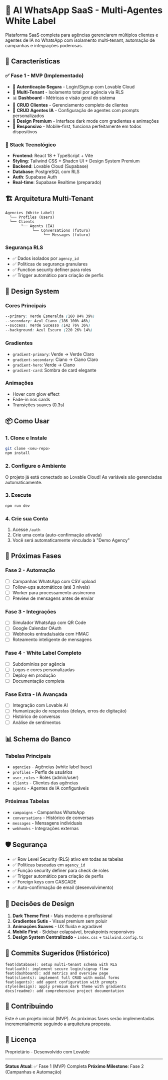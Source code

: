 # 🤖 AI WhatsApp SaaS - Multi-Agentes White Label

Plataforma SaaS completa para agências gerenciarem múltiplos clientes e agentes de IA no WhatsApp com isolamento multi-tenant, automação de campanhas e integrações poderosas.

## 🎯 Características

### ✅ Fase 1 - MVP (Implementado)
- 🔐 **Autenticação Segura** - Login/Signup com Lovable Cloud
- 👥 **Multi-Tenant** - Isolamento total por agência via RLS
- 📊 **Dashboard** - Métricas e visão geral do sistema
- 🏢 **CRUD Clientes** - Gerenciamento completo de clientes
- 🤖 **CRUD Agentes IA** - Configuração de agentes com prompts personalizados
- 🎨 **Design Premium** - Interface dark mode com gradientes e animações
- 📱 **Responsivo** - Mobile-first, funciona perfeitamente em todos dispositivos

### 🚀 Stack Tecnológico
- **Frontend**: React 18 + TypeScript + Vite
- **Styling**: Tailwind CSS + Shadcn UI + Design System Premium
- **Backend**: Lovable Cloud (Supabase)
- **Database**: PostgreSQL com RLS
- **Auth**: Supabase Auth
- **Real-time**: Supabase Realtime (preparado)

## 🏗️ Arquitetura Multi-Tenant

```
Agencies (White Label)
  └── Profiles (Users)
  └── Clients
       └── Agents (IA)
            └── Conversations (futuro)
                 └── Messages (futuro)
```

### Segurança RLS
- ✅ Dados isolados por `agency_id`
- ✅ Políticas de segurança granulares
- ✅ Function security definer para roles
- ✅ Trigger automático para criação de perfis

## 🎨 Design System

### Cores Principais
```css
--primary: Verde Esmeralda (160 84% 39%)
--secondary: Azul Ciano (186 100% 46%)
--success: Verde Sucesso (142 76% 36%)
--background: Azul Escuro (220 26% 14%)
```

### Gradientes
- `gradient-primary`: Verde → Verde Claro
- `gradient-secondary`: Ciano → Ciano Claro
- `gradient-hero`: Verde → Ciano
- `gradient-card`: Sombra de card elegante

### Animações
- Hover com glow effect
- Fade-in nos cards
- Transições suaves (0.3s)

## 📦 Como Usar

### 1. Clone e Instale
```bash
git clone <seu-repo>
npm install
```

### 2. Configure o Ambiente
O projeto já está conectado ao Lovable Cloud! As variáveis são gerenciadas automaticamente.

### 3. Execute
```bash
npm run dev
```

### 4. Crie sua Conta
1. Acesse `/auth`
2. Crie uma conta (auto-confirmação ativada)
3. Você será automaticamente vinculado à "Demo Agency"

## 🔮 Próximas Fases

### Fase 2 - Automação
- [ ] Campanhas WhatsApp com CSV upload
- [ ] Follow-ups automáticos (até 3 níveis)
- [ ] Worker para processamento assíncrono
- [ ] Preview de mensagens antes de enviar

### Fase 3 - Integrações
- [ ] Simulador WhatsApp com QR Code
- [ ] Google Calendar OAuth
- [ ] Webhooks entrada/saída com HMAC
- [ ] Roteamento inteligente de mensagens

### Fase 4 - White Label Completo
- [ ] Subdomínios por agência
- [ ] Logos e cores personalizadas
- [ ] Deploy em produção
- [ ] Documentação completa

### Fase Extra - IA Avançada
- [ ] Integração com Lovable AI
- [ ] Humanização de respostas (delays, erros de digitação)
- [ ] Histórico de conversas
- [ ] Análise de sentimentos

## 📊 Schema do Banco

### Tabelas Principais
- `agencies` - Agências (white label base)
- `profiles` - Perfis de usuários
- `user_roles` - Roles (admin/user)
- `clients` - Clientes das agências
- `agents` - Agentes de IA configuráveis

### Próximas Tabelas
- `campaigns` - Campanhas WhatsApp
- `conversations` - Histórico de conversas
- `messages` - Mensagens individuais
- `webhooks` - Integrações externas

## 🛡️ Segurança

- ✅ Row Level Security (RLS) ativo em todas as tabelas
- ✅ Políticas baseadas em `agency_id`
- ✅ Função security definer para check de roles
- ✅ Trigger automático para criação de perfis
- ✅ Foreign keys com CASCADE
- ✅ Auto-confirmação de email (desenvolvimento)

## 🎯 Decisões de Design

1. **Dark Theme First** - Mais moderno e profissional
2. **Gradientes Sutis** - Visual premium sem poluir
3. **Animações Suaves** - UX fluida e agradável
4. **Mobile First** - Sidebar colapsável, breakpoints responsivos
5. **Design System Centralizado** - `index.css` + `tailwind.config.ts`

## 📝 Commits Sugeridos (Histórico)

```
feat(database): setup multi-tenant schema with RLS
feat(auth): implement secure login/signup flow
feat(dashboard): add metrics and overview page
feat(clients): implement full CRUD with modal forms
feat(agents): add agent configuration with prompts
style(design): apply premium dark theme with gradients
docs(readme): add comprehensive project documentation
```

## 🤝 Contribuindo

Este é um projeto inicial (MVP). As próximas fases serão implementadas incrementalmente seguindo a arquitetura proposta.

## 📄 Licença

Proprietário - Desenvolvido com Lovable

---

**Status Atual**: ✅ Fase 1 (MVP) Completa
**Próximo Milestone**: Fase 2 (Campanhas e Automação)
